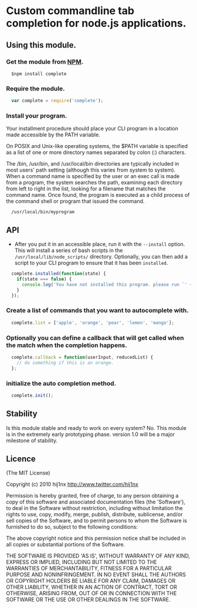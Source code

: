 # Custom commandline tab completion for node.js applications.

## Using this module.

### Get the module from [NPM][0].

```
  $npm install complete
```

### Require the module.

```javascript
  var complete = require('complete');
```

### Install your program.

Your installment procedure should place your CLI program in a location made accessible by the PATH variable. 

On POSIX and Unix-like operating systems, the $PATH variable is specified as a list of one or more directory names separated by colon (:) characters.

The /bin, /usr/bin, and /usr/local/bin directories are typically included in most users' path setting (although this varies from system to system). When a command name is specified by the user or an exec call is made from a program, the system searches the path, examining each directory from left to right in the list, looking for a filename that matches the command name. Once found, the program is executed as a child process of the command shell or program that issued the command.

```
  /usr/local/bin/myprogram
```

## API

- After you put it in an accessible place, run it with the `--install` option. This will install a series of bash scripts in the `/usr/local/lib/node_scripts/` directory. Optionally, you can then add a script to your CLI program to ensure that it has been `installed`.

```javascript
  complete.installed(function(state) {
    if(state === false) {
      console.log('You have not installed this program. please run `' + complete.name + ' --install`.');
    }
  });
```

### Create a list of commands that you want to autocomplete with.

```javascript
  complete.list = ['apple', 'orange', 'pear', 'lemon', 'mango'];
```

### Optionally you can define a callback that will get called when the match when the completion happens.

```javascript
  complete.callback = function(userInput, reducedList) {
    // do something if this is an orange.
  };
```

### initialize the auto completion method.

```javascript
  complete.init();
```

## Stability
Is this module stable and ready to work on every system? No. This module is in the extremely early prototyping phase. version 1.0 will be a major milestone of stability.

## Licence

(The MIT License)

Copyright (c) 2010 hij1nx <http://www.twitter.com/hij1nx>

Permission is hereby granted, free of charge, to any person obtaining a copy of this software and associated documentation files (the 'Software'), to deal in the Software without restriction, including without limitation the rights to use, copy, modify, merge, publish, distribute, sublicense, and/or sell copies of the Software, and to permit persons to whom the Software is furnished to do so, subject to the following conditions:

The above copyright notice and this permission notice shall be included in all copies or substantial portions of the Software.

THE SOFTWARE IS PROVIDED 'AS IS', WITHOUT WARRANTY OF ANY KIND, EXPRESS OR IMPLIED, INCLUDING BUT NOT LIMITED TO THE WARRANTIES OF MERCHANTABILITY, FITNESS FOR A PARTICULAR PURPOSE AND NONINFRINGEMENT. IN NO EVENT SHALL THE AUTHORS OR COPYRIGHT HOLDERS BE LIABLE FOR ANY CLAIM, DAMAGES OR OTHER LIABILITY, WHETHER IN AN ACTION OF CONTRACT, TORT OR OTHERWISE, ARISING FROM, OUT OF OR IN CONNECTION WITH THE SOFTWARE OR THE USE OR OTHER DEALINGS IN THE SOFTWARE.

[0]:http://npmjs.org/
